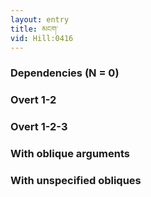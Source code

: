 ```yaml
---
layout: entry
title: མངག་
vid: Hill:0416
---
```

### Dependencies (N = 0)


### Overt 1-2


### Overt 1-2-3


### With oblique arguments


### With unspecified obliques
